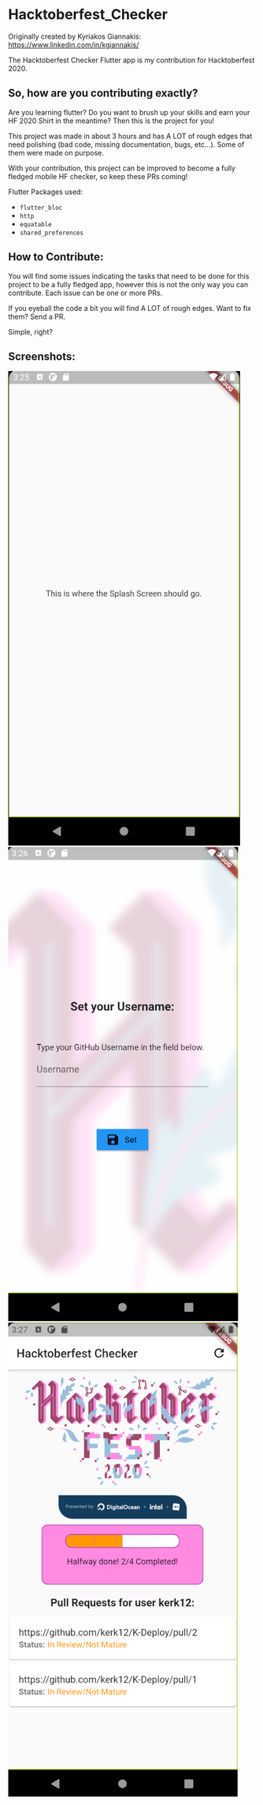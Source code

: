 # Hacktoberfest_Checker

Originally created by Kyriakos Giannakis:
https://www.linkedin.com/in/kgiannakis/

The Hacktoberfest Checker Flutter app is my contribution for Hacktoberfest 2020.

## So, how are you contributing exactly?

Are you learning flutter? Do you want to brush up your skills and earn your HF 2020 Shirt in the meantime? Then this is the project for you!

This project was made in about 3 hours and has A LOT of rough edges that need polishing (bad code, missing documentation, bugs, etc...). Some of them were made on purpose.

With your contribution, this project can be improved to become a fully fledged mobile HF checker, so keep these PRs coming!

Flutter Packages used:
- `flutter_bloc`
- `http`
- `equatable`
- `shared_preferences`

## How to Contribute:

You will find some issues indicating the tasks that need to be done for this project to be a fully fledged app, however this is not the only way you can contribute. Each issue can be one or more PRs.

If you eyeball the code a bit you will find A LOT of rough edges. Want to fix them? Send a PR.

Simple, right?

## Screenshots:

![Splash Screen](screens/splash.png)
![Set User Screen](screens/set_user.png)
![Pull Requests Screen](screens/pull_reqs.png)


